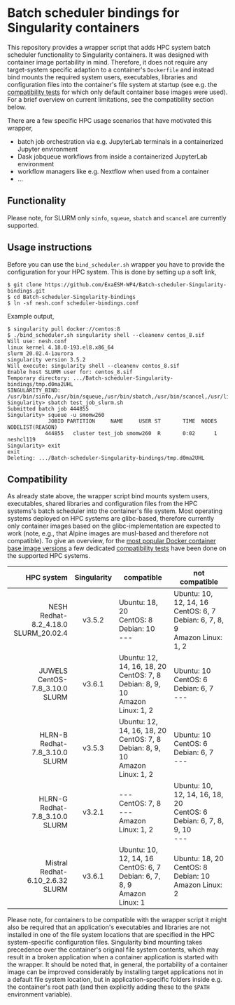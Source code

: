 # Batch scheduler bindings for Singularity containers

This repository provides a wrapper script that adds HPC system batch scheduler functionality to Singularity containers.
It was designed with container image portability in mind.
Therefore, it does not require any target-system specific adaption to a container's `Dockerfile` and instead bind mounts the required system users, executables, libraries and configuration files into the container's file system at startup (see e.g. the [compatibility tests](./test_image_compatibility) for which only default container base images were used).
For a brief overview on current limitations, see the compatibility section below.

There are a few specific HPC usage scenarios that have motivated this wrapper,

* batch job orchestration via e.g. JupyterLab terminals in a containerized Jupyter environment
* Dask jobqueue workflows from inside a containerized JupyterLab environment
* workflow managers like e.g. Nextflow when used from a container
* ...

## Functionality

Please note, for SLURM only `sinfo`, `squeue`, `sbatch` and `scancel` are currently supported.

## Usage instructions

Before you can use the `bind_scheduler.sh` wrapper you have to provide the configuration for your HPC system. This is done by setting up a soft link,

```shell
$ git clone https://github.com/ExaESM-WP4/Batch-scheduler-Singularity-bindings.git
$ cd Batch-scheduler-Singularity-bindings
$ ln -sf nesh.conf scheduler-bindings.conf
```

Example output,

```shell
$ singularity pull docker://centos:8
$ ./bind_scheduler.sh singularity shell --cleanenv centos_8.sif
Will use: nesh.conf
linux kernel 4.18.0-193.el8.x86_64
slurm 20.02.4-1aurora
singularity version 3.5.2
Will execute: singularity shell --cleanenv centos_8.sif
Enable host SLURM user for: centos_8.sif
Temporary directory: .../Batch-scheduler-Singularity-bindings/tmp.d0ma2UHL
SINGULARITY_BIND: /usr/bin/sinfo,/usr/bin/squeue,/usr/bin/sbatch,/usr/bin/scancel,/usr/lib64/slurm/,/etc/slurm/,/usr/lib64/libmunge.so.2,/var/run/munge/,tmp.d0ma2UHL/etc_passwd:/etc/passwd,tmp.d0ma2UHL/etc_group:/etc/group
Singularity> sbatch test_job_slurm.sh 
Submitted batch job 444855
Singularity> squeue -u smomw260
             JOBID PARTITION     NAME     USER ST       TIME  NODES NODELIST(REASON) 
            444855   cluster test_job smomw260  R       0:02      1 neshcl119 
Singularity> exit
exit
Deleting: .../Batch-scheduler-Singularity-bindings/tmp.d0ma2UHL
```

## Compatibility

As already state above, the wrapper script bind mounts system users, executables, shared libraries and configuration files from the HPC systems's batch scheduler into the container's file system.
Most operating systems deployed on HPC systems are glibc-based, therefore currently only container images based on the glibc-implementation are expected to work (note, e.g., that Alpine images are musl-based and therefore not compatible).
To give an overview, for the [most popular Docker container base image versions](https://hub.docker.com/search?type=image&image_filter=official&category=base) a few dedicated [compatibility tests](./test_image_compatibility) have been done on the supported HPC systems.

| HPC system | Singularity | compatible | not compatible |
| ---------: | :---------: | ---------- | -------------- |
| NESH<br>Redhat-8.2_4.18.0<br>SLURM_20.02.4 | v3.5.2 | Ubuntu: 18, 20<br>CentOS: 8<br>Debian:  10<br>--- | Ubuntu: 10, 12, 14, 16<br>CentOS: 6, 7<br>Debian: 6, 7, 8, 9<br>Amazon Linux: 1, 2 |
| JUWELS<br>CentOS-7.8_3.10.0<br>SLURM | v3.6.1 | Ubuntu: 12, 14, 16, 18, 20<br>CentOS: 7, 8<br>Debian: 8, 9, 10<br>Amazon Linux: 1, 2 | Ubuntu: 10<br>CentOS: 6<br>Debian: 6, 7<br>--- |
| HLRN-B<br>Redhat-7.8_3.10.0<br>SLURM | v3.5.3 | Ubuntu: 12, 14, 16, 18, 20<br>CentOS: 7, 8<br>Debian: 8, 9, 10<br>Amazon Linux: 1, 2 | Ubuntu: 10<br>CentOS: 6<br>Debian: 6, 7<br>--- |
| HLRN-G<br>Redhat-7.8_3.10.0<br>SLURM | v3.2.1 | ---<br>CentOS: 7, 8<br>---<br>Amazon Linux: 1, 2 | Ubuntu: 10, 12, 14, 16, 18, 20<br>CentOS: 6<br>Debian: 6, 7, 8, 9, 10<br>--- |
| Mistral<br>Redhat-6.10_2.6.32<br>SLURM | v3.6.1 | Ubuntu: 10, 12, 14, 16<br>CentOS: 6, 7<br>Debian: 6, 7, 8, 9<br>Amazon Linux: 1 | Ubuntu: 18, 20<br>CentOS: 8<br>Debian: 10<br>Amazon Linux: 2 |

Please note, for containers to be compatible with the wrapper script it might also be required that an application's executables and libraries are not installed in one of the file system locations that are specified in the HPC system-specific configuration files.
Singularity bind mounting takes precedence over the container's original file system contents, which may result in a broken application when a container application is started with the wrapper.
It should be noted that, in general, the portability of a container image can be improved considerably by installing target applications not in a default file system location, but in application-specific folders inside e.g. the container's root path (and then explicitly adding these to the `$PATH` environment variable).
